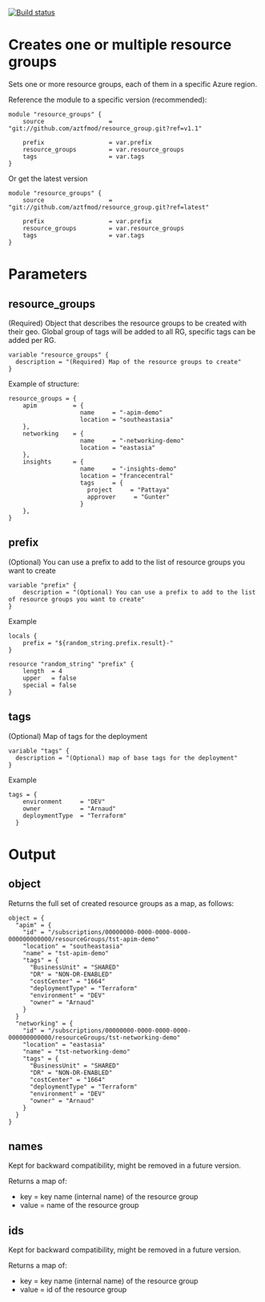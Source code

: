 [![Build status](https://dev.azure.com/azure-terraform/Blueprints/_apis/build/status/modules/resource_group)](https://dev.azure.com/azure-terraform/Blueprints/_build/latest?definitionId=5)
# Creates one or multiple resource groups
Sets one or more resource groups, each of them in a specific Azure region.

Reference the module to a specific version (recommended):
```hcl
module "resource_groups" {
    source                  = "git://github.com/aztfmod/resource_group.git?ref=v1.1"
  
    prefix                  = var.prefix
    resource_groups         = var.resource_groups
    tags                    = var.tags
}
```

Or get the latest version
```hcl
module "resource_groups" {
    source                  = "git://github.com/aztfmod/resource_group.git?ref=latest"
  
    prefix                  = var.prefix
    resource_groups         = var.resource_groups
    tags                    = var.tags
}
```

# Parameters

## resource_groups
(Required) Object that describes the resource groups to be created with their geo. 
Global group of tags will be added to all RG, specific tags can be added per RG.

```hcl
variable "resource_groups" {
  description = "(Required) Map of the resource groups to create"
}
```

Example of structure: 
```hcl
resource_groups = {
    apim          = { 
                    name     = "-apim-demo"
                    location = "southeastasia" 
    },
    networking    = {    
                    name     = "-networking-demo"
                    location = "eastasia" 
    },
    insights      = { 
                    name     = "-insights-demo"
                    location = "francecentral" 
                    tags     = {
                      project     = "Pattaya"
                      approver     = "Gunter"
                    }   
    },
}
```

## prefix
(Optional) You can use a prefix to add to the list of resource groups you want to create
```hcl
variable "prefix" {
    description = "(Optional) You can use a prefix to add to the list of resource groups you want to create"
}
```
Example
```hcl
locals {
    prefix = "${random_string.prefix.result}-"
}

resource "random_string" "prefix" {
    length  = 4
    upper   = false
    special = false
}
```

## tags
(Optional) Map of tags for the deployment
```hcl
variable "tags" {
  description = "(Optional) map of base tags for the deployment"
}
```
Example
```hcl
tags = {
    environment     = "DEV"
    owner           = "Arnaud"
    deploymentType  = "Terraform"
  }
```

# Output
## object
Returns the full set of created resource groups as a map, as follows:
```hcl
object = {
  "apim" = {
    "id" = "/subscriptions/00000000-0000-0000-0000-000000000000/resourceGroups/tst-apim-demo"
    "location" = "southeastasia"
    "name" = "tst-apim-demo"
    "tags" = {
      "BusinessUnit" = "SHARED"
      "DR" = "NON-DR-ENABLED"
      "costCenter" = "1664"
      "deploymentType" = "Terraform"
      "environment" = "DEV"
      "owner" = "Arnaud"
    }
  }
  "networking" = {
    "id" = "/subscriptions/00000000-0000-0000-0000-000000000000/resourceGroups/tst-networking-demo"
    "location" = "eastasia"
    "name" = "tst-networking-demo"
    "tags" = {
      "BusinessUnit" = "SHARED"
      "DR" = "NON-DR-ENABLED"
      "costCenter" = "1664"
      "deploymentType" = "Terraform"
      "environment" = "DEV"
      "owner" = "Arnaud"
    }
  }
}
```

## names
Kept for backward compatibility, might be removed in a future version.

Returns a map of:
- key   = key name (internal name) of the resource group
- value = name of the resource group



## ids
Kept for backward compatibility, might be removed in a future version.

Returns a map of:
- key   = key name (internal name) of the resource group
- value = id of the resource group

